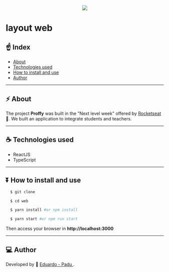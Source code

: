 <h1 align='center'>
  <img src='src/assets/images/logo.png'>
</h1>

<h1>

layout web

</h1>

## ☝ Index

- [About](#-About)
- [Technologies used](#-Technologies-used)
- [How to install and use](#-How-to-install-and-use)
- [Author](#-Author)

---

## ⚡ About

The project **Proffy** was built in the "Next level week" offered by [Rocketseat](https://rocketseat.com.br) 💜. We built an application to integrate students and teachers.

---

## ☕ Technologies used

- ReactJS
- TypeScript

---

## ⏬ How to install and use

```bash
  $ git clone 

  $ cd web

  $ yarn install #or npm install

  $ yarn start #or npm run start

```
Then access your browser in **http://localhost:3000**

---

## 💻 Author 

Developed by 💓 [Eduardo - Padu ](https://padu.online).
